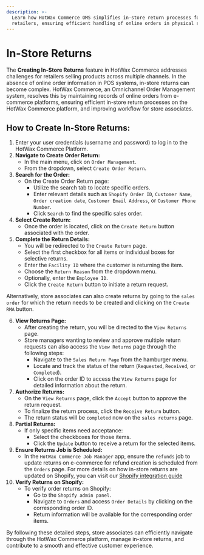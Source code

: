 ```yaml
---
description: >-
  Learn how HotWax Commerce OMS simplifies in-store return processes for
  retailers, ensuring efficient handling of online orders in physical stores.
---
```


# In-Store Returns

The **Creating In-Store Returns** feature in HotWax Commerce addresses challenges for retailers selling products across multiple channels. In the absence of online order information in POS systems, in-store returns can become complex. HotWax Commerce, an Omnichannel Order Management system, resolves this by maintaining records of online orders from e-commerce platforms, ensuring efficient in-store return processes on the HotWax Commerce platform, and improving workflow for store associates.

## How to Create In-Store Returns:

1. Enter your user credentials (username and password) to log in to the HotWax Commerce Platform.
2. **Navigate to Create Order Return:**
   * In the main menu, click on `Order Management`.
   * From the dropdown, select `Create Order Return`.
3. **Search for the Order:**
   * On the Create Order Return page:
     * Utilize the search tab to locate specific orders.
     * Enter relevant details such as `Shopify Order ID`, `Customer Name`, `Order creation date`, `Customer Email Address`, or `Customer Phone Number`.
     * Click `Search` to find the specific sales order.
4. **Select Create Return:**
   * Once the order is located, click on the `Create Return` button associated with the order.
5. **Complete the Return Details:**
   * You will be redirected to the `Create Return` page.
   * Select the first checkbox for all items or individual boxes for selective returns.
   * Enter the `Facility ID` where the customer is returning the item.
   * Choose the `Return Reason` from the dropdown menu.
   * Optionally, enter the `Employee ID`.
   * Click the `Create Return` button to initiate a return request.

Alternatively, store associates can also create returns by going to the `sales order` for which the return needs to be created and clicking on the `Create RMA` button.

6. **View Returns Page:**
   * After creating the return, you will be directed to the `View Returns` page.
   * Store managers wanting to review and approve multiple return requests can also access the `View Returns` page through the following steps:
     * Navigate to the `Sales Return Page` from the hamburger menu.
     * Locate and track the status of the return (`Requested`, `Received`, or `Completed`).
     * Click on the order ID to access the `View Returns` page for detailed information about the return.
7. **Authorize Returns:**
   * On the `View Returns` page, click the `Accept` button to approve the return request.
   * To finalize the return process, click the `Receive Return` button.
   * The return status will be `completed` now on the `sales returns` page.
8. **Partial Returns:**
   * If only specific items need acceptance:
     * Select the checkboxes for those items.
     * Click the `Update` button to receive a return for the selected items.
9. **Ensure Returns Job is Scheduled:**
   * In the `HotWax Commerce Job Manager` app, ensure the `refunds` job to update returns on e-commerce for refund creation is scheduled from the `Orders` page. For more details on how in-store returns are updated on Shopify, you can visit our [Shopify integration guide](https://docs.hotwax.co/integration-resources/how-does-hotwax-commerce-manage-order-returns/in-store-returns)
10. **Verify Returns on Shopify:**
    * To verify order returns on Shopify:
      * Go to the `Shopify admin panel`.
      * Navigate to `Orders` and access `Order Details` by clicking on the corresponding order ID.
      * Return information will be available for the corresponding order items.

By following these detailed steps, store associates can efficiently navigate through the HotWax Commerce platform, manage in-store returns, and contribute to a smooth and effective customer experience.
